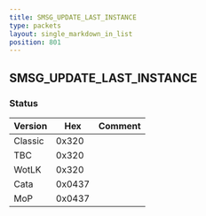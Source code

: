 ```yaml
---
title: SMSG_UPDATE_LAST_INSTANCE
type: packets
layout: single_markdown_in_list
position: 801
---
```


## SMSG_UPDATE_LAST_INSTANCE

### Status

Version    | Hex        | Comment
---------- | ---------- | ---------- 
Classic    | 0x320      | 
TBC        | 0x320      | 
WotLK      | 0x320      | 
Cata       | 0x0437     | 
MoP        | 0x0437     | 